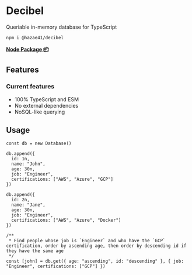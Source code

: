 # Decibel

Queriable in-memory database for TypeScript

```bash
npm i @hazae41/decibel
```

[**Node Package 📦**](https://www.npmjs.com/package/@hazae41/decibel)

## Features

### Current features
- 100% TypeScript and ESM
- No external dependencies
- NoSQL-like querying

## Usage

```tsx
const db = new Database()

db.append({
  id: 1n,
  name: "John",
  age: 30n,
  job: "Engineer",
  certifications: ["AWS", "Azure", "GCP"]
})

db.append({
  id: 2n,
  name: "Jane",
  age: 30n,
  job: "Engineer",
  certifications: ["AWS", "Azure", "Docker"]
})

/**
 * Find people whose job is `Engineer` and who have the `GCP` certification, order by ascending age, then order by descending id if they have the same age
 */
const [john] = db.get({ age: "ascending", id: "descending" }, { job: "Engineer", certifications: ["GCP"] })
```